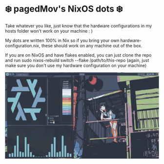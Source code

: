 # ❄️ pagedMov's NixOS dots ❄️
Take whatever you like, just know that the hardware configurations in my hosts folder won't work on your machine : )

My dots are written 100% in Nix so if you bring your own hardware-configuration.nix, these should work on any machine out of the box.

If you are on NixOS and have flakes enabled, you can just clone the repo and run sudo nixos-rebuild switch --flake /path/to/this-repo (again, just make sure you don't use my hardware configuration on your machine)

![Screenshot](./media/screens/desktop.png)
